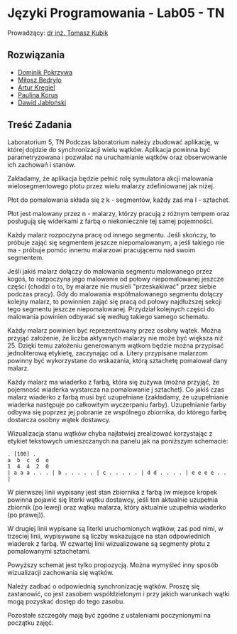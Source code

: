 # Języki Programowania - Lab05 - TN

Prowadzący: [dr inż. Tomasz Kubik](http://tomasz.kubik.staff.iiar.pwr.wroc.pl/)

## Rozwiązania

- [Dominik Pokrzywa](https://github.com/Ite-2022-pwr/sem3-jp-lab05-dp)
- [Miłosz Bedryło](https://github.com/Ite-2022-pwr/sem3-jp-lab05-mb)
- [Artur Kręgiel](https://github.com/Ite-2022-pwr/sem3-jp-lab05-ak)
- [Paulina Korus](https://github.com/Ite-2022-pwr/sem3-jp-lab04-pk)
- [Dawid Jabłoński](https://github.com/Ite-2022-pwr/sem3-jp-lab-dj/tree/master/Labolatoria%205)

## Treść Zadania

Laboratorium 5, TN Podczas laboratorium należy zbudować aplikację, w której dojdzie do synchronizacji wielu wątków. Aplikacja powinna być parametryzowana i pozwalać na uruchamianie wątków oraz obserwowanie ich zachowań i stanów.

Zakładamy, że aplikacja będzie pełnić rolę symulatora akcji malowania wielosegmentowego płotu przez wielu malarzy zdefiniowanej jak niżej.

Płot do pomalowania składa się z k - segmentów, każdy zaś ma l - sztachet.

Płot jest malowany przez n - malarzy, którzy pracują z różnym tempem oraz posługują się widerkami z farbą o niekoniecznie tej samej pojemności.

Każdy malarz rozpoczyna pracę od innego segmentu. Jeśli skończy, to próbuje zająć się segmentem jeszcze niepomalowanym, a jeśli takiego nie ma - próbuje pomóc innemu malarzowi pracującemu nad swoim segmentem.

Jeśli jakiś malarz dołączy do malowania segmentu malowanego przez kogoś, to rozpoczyna jego malowanie od połowy niepomalowanej jeszcze części (chodzi o to, by malarze nie musieli "przeskakiwać" przez siebie podczas pracy). Gdy do malowania współmalowanego segmentu dołączy kolejny malarz, to powinnien zająć się pracą od połowy najdłuższej sekcji tego segmentu jeszcze niepomalowanej. Przydział kolejnych części do malowania powinien odbywać się według takiego samego schematu.


Każdy malarz powinien być reprezentowany przez osobny wątek. Można przyjąć założenie, że liczba aktywnych malarzy nie może być większa niż 25. Dzięki temu założeniu generowanym wątkom będzie można przypisać jednoliterową etykietę, zaczynając od a. Litery przypisane malarzom powinny być wykorzystane do wskazania, którą sztachetę pomalował dany malarz.

Każdy malarz ma wiaderko z farbą, która się zużywa (można przyjąć, że pojemność wiaderka wystarcza na pomalowanie j sztachet). Co jakiś czas malarz wiaderko z farbą musi być uzupełniane (zakładamy, że uzupełnianie wiaderka następuje po całkowitym wyczerpaniu farby). Uzupełnianie farby odbywa się poprzez jej pobranie ze wspólnego zbiornika, do którego farbę dostarcza osobny wątek dostawcy.

Wizualizacja stanu wątków chyba najłatwiej zrealizować korzystając z etykiet tekstowych umieszczanych na panelu jak na poniższym schemacie:

```
. [100] .
a  b  c  d  e
1  4  4  2  0
| a a a . . . | b . . . . . | c . . . . . | d d . . . . | e e e e . . |
```

W pierwszej linii wypisany jest stan zbiornika z farbą (w miejsce kropek powinna pojawić się literki wątku dostawcy, jeśli ten aktualnie uzupełnia zbiornik (po lewej) oraz wątku malarza, który aktualnie uzupełnia wiaderko (po prawej)).

W drugiej linii wypisane są literki uruchomionych wątków, zaś pod nimi, w trzeciej linii, wypisywane są liczby wskazujące na stan odpowiednich wiaderek z farbą. W czwartej linii wizualizowane są segmenty płotu z pomalowanymi sztachetami.

Powyższy schemat jest tylko propozycją. Można wymyśleć inny sposób wizualizacji zachowania się wątków.

Należy zadbać o odpowiednią synchronizację wątków. Proszę się zastanowić, co jest zasobem współdzielonym i przy jakich warunkach wątki mogą pozyskać dostęp do tego zasobu.

Pozostałe szczegóły mają być zgodne z ustaleniami poczynionymi na początku zajęć.
